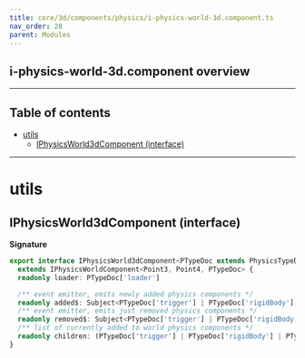 ```yaml
---
title: core/3d/components/physics/i-physics-world-3d.component.ts
nav_order: 28
parent: Modules
---
```


## i-physics-world-3d.component overview

---

<h2 class="text-delta">Table of contents</h2>

- [utils](#utils)
  - [IPhysicsWorld3dComponent (interface)](#iphysicsworld3dcomponent-interface)

---

# utils

## IPhysicsWorld3dComponent (interface)

**Signature**

```ts
export interface IPhysicsWorld3dComponent<PTypeDoc extends PhysicsTypeDocRepo3D = PhysicsTypeDocRepo3D>
  extends IPhysicsWorldComponent<Point3, Point4, PTypeDoc> {
  readonly loader: PTypeDoc['loader']

  /** event emitter, emits newly added physics components */
  readonly added$: Subject<PTypeDoc['trigger'] | PTypeDoc['rigidBody'] | PTypeDoc['raycastVehicle'] | any>
  /** event emitter, emits just removed physics components */
  readonly removed$: Subject<PTypeDoc['trigger'] | PTypeDoc['rigidBody'] | PTypeDoc['raycastVehicle'] | any>
  /** list of currently added to world physics components */
  readonly children: (PTypeDoc['trigger'] | PTypeDoc['rigidBody'] | PTypeDoc['raycastVehicle'] | any)[]
}
```
